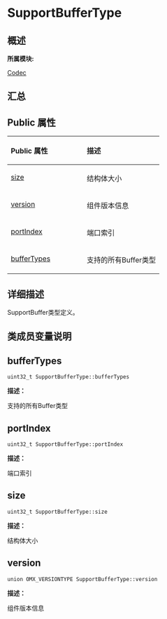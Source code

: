 # SupportBufferType<a name="ZH-CN_TOPIC_0000001343120373"></a>

## **概述**<a name="section2016508885083932"></a>

**所属模块:**

[Codec](_codec.md)

## **汇总**<a name="section1045404756083932"></a>

## Public 属性<a name="pub-attribs"></a>

<a name="table1158755096083932"></a>
<table><thead align="left"><tr id="row1789384561083932"><th class="cellrowborder" valign="top" width="50%" id="mcps1.1.3.1.1"><p id="p29357563083932"><a name="p29357563083932"></a><a name="p29357563083932"></a>Public 属性</p>
</th>
<th class="cellrowborder" valign="top" width="50%" id="mcps1.1.3.1.2"><p id="p591543850083932"><a name="p591543850083932"></a><a name="p591543850083932"></a>描述</p>
</th>
</tr>
</thead>
<tbody><tr id="row1261881667083932"><td class="cellrowborder" valign="top" width="50%" headers="mcps1.1.3.1.1 "><p id="p1142596964083932"><a name="p1142596964083932"></a><a name="p1142596964083932"></a><a href="_support_buffer_type.md#af0f72548f14c7facd90c2a8c30e37e9f">size</a></p>
</td>
<td class="cellrowborder" valign="top" width="50%" headers="mcps1.1.3.1.2 "><p id="entry1126051924083932p0"><a name="entry1126051924083932p0"></a><a name="entry1126051924083932p0"></a>结构体大小</p>
</td>
</tr>
<tr id="row1379835094083932"><td class="cellrowborder" valign="top" width="50%" headers="mcps1.1.3.1.1 "><p id="p576467248083932"><a name="p576467248083932"></a><a name="p576467248083932"></a><a href="_support_buffer_type.md#a9ada30305ee77515186cdb40252d5254">version</a></p>
</td>
<td class="cellrowborder" valign="top" width="50%" headers="mcps1.1.3.1.2 "><p id="entry1170749845083932p0"><a name="entry1170749845083932p0"></a><a name="entry1170749845083932p0"></a>组件版本信息</p>
</td>
</tr>
<tr id="row115230125083932"><td class="cellrowborder" valign="top" width="50%" headers="mcps1.1.3.1.1 "><p id="p1464257192083932"><a name="p1464257192083932"></a><a name="p1464257192083932"></a><a href="_support_buffer_type.md#a1f454b48c5fe57ea57eaf91a35e6dddd">portIndex</a></p>
</td>
<td class="cellrowborder" valign="top" width="50%" headers="mcps1.1.3.1.2 "><p id="entry637257399083932p0"><a name="entry637257399083932p0"></a><a name="entry637257399083932p0"></a>端口索引</p>
</td>
</tr>
<tr id="row1141463850083932"><td class="cellrowborder" valign="top" width="50%" headers="mcps1.1.3.1.1 "><p id="p241427447083932"><a name="p241427447083932"></a><a name="p241427447083932"></a><a href="_support_buffer_type.md#a446cc316417e3a4b88fdbce44de46c1f">bufferTypes</a></p>
</td>
<td class="cellrowborder" valign="top" width="50%" headers="mcps1.1.3.1.2 "><p id="entry2019283464083932p0"><a name="entry2019283464083932p0"></a><a name="entry2019283464083932p0"></a>支持的所有Buffer类型</p>
</td>
</tr>
</tbody>
</table>

## **详细描述**<a name="section1777115443083932"></a>

SupportBuffer类型定义。

## **类成员变量说明**<a name="section4539710083932"></a>

## bufferTypes<a name="a446cc316417e3a4b88fdbce44de46c1f"></a>

```
uint32_t SupportBufferType::bufferTypes
```

**描述：**

支持的所有Buffer类型

## portIndex<a name="a1f454b48c5fe57ea57eaf91a35e6dddd"></a>

```
uint32_t SupportBufferType::portIndex
```

**描述：**

端口索引

## size<a name="af0f72548f14c7facd90c2a8c30e37e9f"></a>

```
uint32_t SupportBufferType::size
```

**描述：**

结构体大小

## version<a name="a9ada30305ee77515186cdb40252d5254"></a>

```
union OMX_VERSIONTYPE SupportBufferType::version
```

**描述：**

组件版本信息

